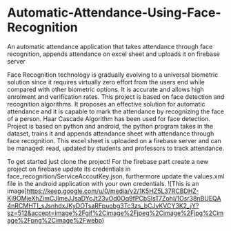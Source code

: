 # Automatic-Attendance-Using-Face-Recognition
An automatic attendance application that takes attendance through face recognition, appends attendance on excel sheet and uploads it on firebase server

Face Recognition technology is gradually evolving to a universal biometric solution since it requires virtually zero effort from the users end while compared with other biometric options. It is accurate and allows high enrolment and verification rates.
This project is based on face detection and recognition algorithms. It proposes an effective solution for automatic attendance and it is capable to mark the attendance by recognizing the face of a person. Haar Cascade Algorithm has been used for face detection.
Project is based on python and android, the python program takes in the dataset, trains it and appends attendance sheet with attendance through face recognition. This excel sheet is uploaded on a firebase server and can be managed: read, updated by students and professors to track attendance.

To get started just clone the project!
For the firebase part create a new project on firebase update its credentials in face_recognition/ServiceAccoutKey.json, furthermore update the values.xml file in the android application with your own credentials.
![This is an image]https://keep.google.com/u/0/media/v2/1K5HZ5L37RCBDHZ-Kl9OMjeXhZimCJlmeJJsaDYcJt23vOd0Oq9fPCbSIsT7ZohI/1Osr38nBUEQA4nRCMHTI_sJsnhdxJKyDOTsaRFpuobg3Tc3zs_bCJvKVCY3K2_jY?sz=512&accept=image%2Fgif%2Cimage%2Fjpeg%2Cimage%2Fjpg%2Cimage%2Fpng%2Cimage%2Fwebp)
